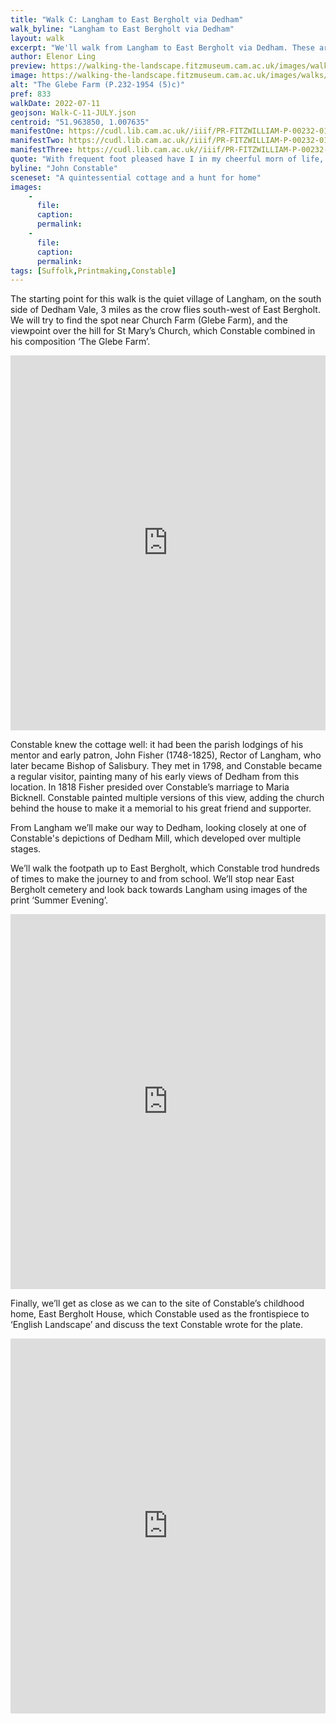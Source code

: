 ```yaml
---
title: "Walk C: Langham to East Bergholt via Dedham"
walk_byline: "Langham to East Bergholt via Dedham"
layout: walk
excerpt: "We'll walk from Langham to East Bergholt via Dedham. These are..."
author: Elenor Ling
preview: https://walking-the-landscape.fitzmuseum.cam.ac.uk/images/walks/PR-FITZWILLIAM-P-00232-01954-00005-C-000-00001_crop-preview.jpg
image: https://walking-the-landscape.fitzmuseum.cam.ac.uk/images/walks/PR-FITZWILLIAM-P-00232-01954-00005-C-000-00001_crop.jpg
alt: "The Glebe Farm (P.232-1954 (5)c)"
pref: 833
walkDate: 2022-07-11
geojson: Walk-C-11-JULY.json
centroid: "51.963850, 1.007635"
manifestOne: https://cudl.lib.cam.ac.uk//iiif/PR-FITZWILLIAM-P-00232-01954-00005-C
manifestTwo: https://cudl.lib.cam.ac.uk//iiif/PR-FITZWILLIAM-P-00232-01954-00002-B
manifestThree: https://cudl.lib.cam.ac.uk//iiif/PR-FITZWILLIAM-P-00232-01954-00001-A
quote: "With frequent foot pleased have I in my cheerful morn of life, when nursed by careless solitude I lived and sung of Nature with unceasing joy, pleased have I wandered o'er your fair domain."
byline: "John Constable"
sceneset: "A quintessential cottage and a hunt for home"
images:
    -
      file:
      caption:
      permalink:
    -
      file:
      caption:
      permalink:
tags: [Suffolk,Printmaking,Constable]
---
```

The starting point for this walk is the quiet village of Langham, on the south side of Dedham Vale, 3 miles as the crow flies south-west of East Bergholt. We will try to find the spot near Church Farm (Glebe Farm), and the viewpoint over the hill for St Mary’s Church, which Constable combined in his composition ‘The Glebe Farm’. 

<iframe src="https://fitzmuseum.cam.ac.uk/uv.html#?manifest={{ page.manifestOne }}&c=0&m=0&cv=0&config=&locales=en-GB:English (GB),cy-GB:Cymraeg,fr-FR:Français (FR),pl-PL:Polski,sv-SE:Svenska&r=0" width="100%" height="600" allowfullscreen frameborder="0"></iframe>

Constable knew the cottage well: it had been the parish lodgings of his mentor and early patron, John Fisher (1748-1825), Rector of Langham, who later became Bishop of Salisbury. They met in 1798, and Constable became a regular visitor, painting many of his early views of Dedham from this location. In 1818 Fisher presided over Constable’s marriage to Maria Bicknell. Constable painted multiple versions of this view, adding the church behind the house to make it a memorial to his great friend and supporter. 

From Langham we’ll make our way to Dedham, looking closely at one of Constable's depictions of Dedham Mill, which developed over multiple stages. 

We’ll walk the footpath up to East Bergholt, which Constable trod hundreds of times to make the journey to and from school. We’ll stop near East Bergholt cemetery and look back towards Langham using images of the print ‘Summer Evening’. 

<iframe src="https://fitzmuseum.cam.ac.uk/uv.html#?manifest={{ page.manifestTwo }}&c=0&m=0&cv=0&config=&locales=en-GB:English (GB),cy-GB:Cymraeg,fr-FR:Français (FR),pl-PL:Polski,sv-SE:Svenska&r=0" width="100%" height="600" allowfullscreen frameborder="0"></iframe>

Finally, we’ll get as close as we can to the site of Constable’s childhood home, East Bergholt House, which Constable used as the frontispiece to ‘English Landscape’ and discuss the text Constable wrote for the plate. 

<iframe src="https://fitzmuseum.cam.ac.uk/uv.html#?manifest={{ page.manifestThree }}&c=0&m=0&cv=0&config=&locales=en-GB:English (GB),cy-GB:Cymraeg,fr-FR:Français (FR),pl-PL:Polski,sv-SE:Svenska&r=0" width="100%" height="600" allowfullscreen frameborder="0"></iframe>
